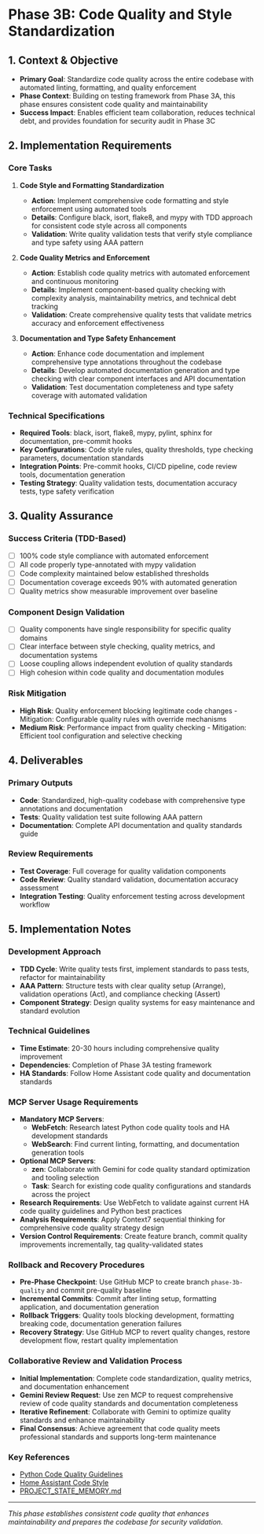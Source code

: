 # Phase 3B: Code Quality and Style Standardization

## 1. Context & Objective
- **Primary Goal**: Standardize code quality across the entire codebase with automated linting, formatting, and quality enforcement
- **Phase Context**: Building on testing framework from Phase 3A, this phase ensures consistent code quality and maintainability
- **Success Impact**: Enables efficient team collaboration, reduces technical debt, and provides foundation for security audit in Phase 3C

## 2. Implementation Requirements

### Core Tasks
1. **Code Style and Formatting Standardization**
   - **Action**: Implement comprehensive code formatting and style enforcement using automated tools
   - **Details**: Configure black, isort, flake8, and mypy with TDD approach for consistent code style across all components
   - **Validation**: Write quality validation tests that verify style compliance and type safety using AAA pattern

2. **Code Quality Metrics and Enforcement**
   - **Action**: Establish code quality metrics with automated enforcement and continuous monitoring
   - **Details**: Implement component-based quality checking with complexity analysis, maintainability metrics, and technical debt tracking
   - **Validation**: Create comprehensive quality tests that validate metrics accuracy and enforcement effectiveness

3. **Documentation and Type Safety Enhancement**
   - **Action**: Enhance code documentation and implement comprehensive type annotations throughout the codebase
   - **Details**: Develop automated documentation generation and type checking with clear component interfaces and API documentation
   - **Validation**: Test documentation completeness and type safety coverage with automated validation

### Technical Specifications
- **Required Tools**: black, isort, flake8, mypy, pylint, sphinx for documentation, pre-commit hooks
- **Key Configurations**: Code style rules, quality thresholds, type checking parameters, documentation standards
- **Integration Points**: Pre-commit hooks, CI/CD pipeline, code review tools, documentation generation
- **Testing Strategy**: Quality validation tests, documentation accuracy tests, type safety verification

## 3. Quality Assurance

### Success Criteria (TDD-Based)
- [ ] 100% code style compliance with automated enforcement
- [ ] All code properly type-annotated with mypy validation
- [ ] Code complexity maintained below established thresholds
- [ ] Documentation coverage exceeds 90% with automated generation
- [ ] Quality metrics show measurable improvement over baseline

### Component Design Validation
- [ ] Quality components have single responsibility for specific quality domains
- [ ] Clear interface between style checking, quality metrics, and documentation systems
- [ ] Loose coupling allows independent evolution of quality standards
- [ ] High cohesion within code quality and documentation modules

### Risk Mitigation
- **High Risk**: Quality enforcement blocking legitimate code changes - Mitigation: Configurable quality rules with override mechanisms
- **Medium Risk**: Performance impact from quality checking - Mitigation: Efficient tool configuration and selective checking

## 4. Deliverables

### Primary Outputs
- **Code**: Standardized, high-quality codebase with comprehensive type annotations and documentation
- **Tests**: Quality validation test suite following AAA pattern
- **Documentation**: Complete API documentation and quality standards guide

### Review Requirements
- **Test Coverage**: Full coverage for quality validation components
- **Code Review**: Quality standard validation, documentation accuracy assessment
- **Integration Testing**: Quality enforcement testing across development workflow

## 5. Implementation Notes

### Development Approach
- **TDD Cycle**: Write quality tests first, implement standards to pass tests, refactor for maintainability
- **AAA Pattern**: Structure tests with clear quality setup (Arrange), validation operations (Act), and compliance checking (Assert)
- **Component Strategy**: Design quality systems for easy maintenance and standard evolution

### Technical Guidelines
- **Time Estimate**: 20-30 hours including comprehensive quality improvement
- **Dependencies**: Completion of Phase 3A testing framework
- **HA Standards**: Follow Home Assistant code quality and documentation standards

### MCP Server Usage Requirements
- **Mandatory MCP Servers**: 
  - **WebFetch**: Research latest Python code quality tools and HA development standards
  - **WebSearch**: Find current linting, formatting, and documentation generation tools
- **Optional MCP Servers**:
  - **zen**: Collaborate with Gemini for code quality standard optimization and tooling selection
  - **Task**: Search for existing code quality configurations and standards across the project
- **Research Requirements**: Use WebFetch to validate against current HA code quality guidelines and Python best practices
- **Analysis Requirements**: Apply Context7 sequential thinking for comprehensive code quality strategy design
- **Version Control Requirements**: Create feature branch, commit quality improvements incrementally, tag quality-validated states

### Rollback and Recovery Procedures
- **Pre-Phase Checkpoint**: Use GitHub MCP to create branch `phase-3b-quality` and commit pre-quality baseline
- **Incremental Commits**: Commit after linting setup, formatting application, and documentation generation
- **Rollback Triggers**: Quality tools blocking development, formatting breaking code, documentation generation failures
- **Recovery Strategy**: Use GitHub MCP to revert quality changes, restore development flow, restart quality implementation

### Collaborative Review and Validation Process
- **Initial Implementation**: Complete code standardization, quality metrics, and documentation enhancement
- **Gemini Review Request**: Use zen MCP to request comprehensive review of code quality standards and documentation completeness
- **Iterative Refinement**: Collaborate with Gemini to optimize quality standards and enhance maintainability
- **Final Consensus**: Achieve agreement that code quality meets professional standards and supports long-term maintenance

### Key References
- [Python Code Quality Guidelines](https://docs.python.org/3/tutorial/controlflow.html#documentation-strings)
- [Home Assistant Code Style](https://developers.home-assistant.io/docs/development_guidelines/)
- [PROJECT_STATE_MEMORY.md](../PROJECT_STATE_MEMORY.md)

---
*This phase establishes consistent code quality that enhances maintainability and prepares the codebase for security validation.*